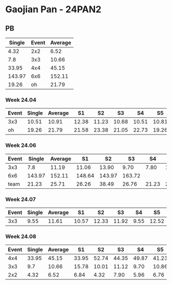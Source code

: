 # Gaojian Pan - 24PAN2

## PB
|Single|Event|Average|
|----|----|----|
|4.32|2x2|6.52|
|7.8|3x3|10.66|
|33.95|4x4|45.15|
|143.97|6x6|152.11|
|19.26|oh|21.79|
### Week 24.04
|Event|Single|Average|S1|S2|S3|S4|S5|
|-----|-------|------|--|--|--|--|--|
|3x3|10.51|10.91|12.38|11.23|10.68|10.51|10.81|
|oh|19.26|21.79|21.58|23.38|21.05|22.73|19.26|
### Week 24.06
|Event|Single|Average|S1|S2|S3|S4|S5|
|-----|-------|------|--|--|--|--|--|
|3x3|7.8|11.19|11.06|13.90|9.70|7.80|12.80|
|6x6|143.97|152.11|148.64|143.97|163.72| | |
|team|21.23|25.71|26.26|38.49|26.76|21.23|24.10|
### Week 24.07
|Event|Single|Average|S1|S2|S3|S4|S5|
|-----|-------|------|--|--|--|--|--|
|3x3|9.55|11.61|10.57|12.33|11.92|9.55|12.52|
### Week 24.08
|Event|Single|Average|S1|S2|S3|S4|S5|
|-----|-------|------|--|--|--|--|--|
|4x4|33.95|45.15|33.95|52.74|44.35|49.87|41.23|
|3x3|9.7|10.66|15.78|10.01|11.12|9.70|10.86|
|2x2|4.32|6.52|6.84|4.32|7.90|5.96|6.76|
